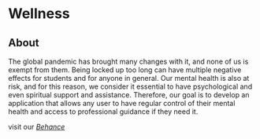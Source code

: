# Wellness
## About
The global pandemic has brought many changes with it, and none of us is exempt from them. Being locked up too long can have multiple negative effects for students and for anyone in general. Our mental health is also at risk, and for this reason, we consider it essential to have psychological and even spiritual support and assistance. Therefore, our goal is to develop an application that allows any user to have regular control of their mental health and access to professional guidance if they need it.


visit our *[Behance][1]*

[1]: https://www.behance.net/gallery/97932109/Wellness-UIUX-for-Health-App
